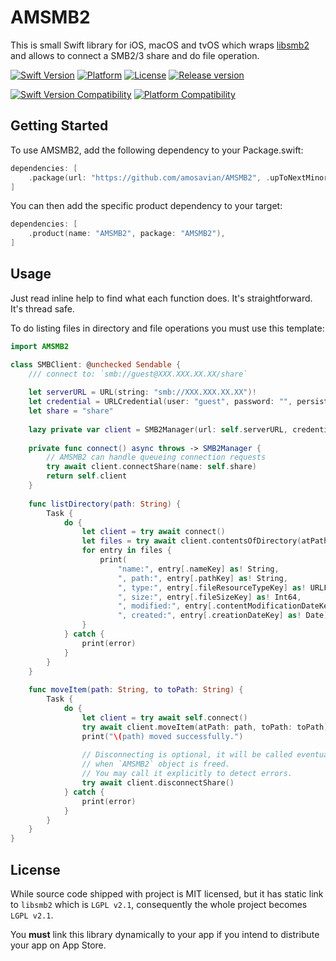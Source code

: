 # AMSMB2


This is small Swift library for iOS, macOS and tvOS which wraps [libsmb2](https://github.com/sahlberg/libsmb2) and allows to connect a SMB2/3 share and do file operation.

[![Swift Version][swift-image]][swift-url]
[![Platform][platform-image]](#)
[![License][license-image]][license-url]
[![Release version][release-image]][release-url]

[![Swift Version Compatibility][swift-version-image]][swift-version-url]
[![Platform Compatibility ][platform-image]][platform-url]

## Getting Started

To use AMSMB2, add the following dependency to your Package.swift:

```swift
dependencies: [
    .package(url: "https://github.com/amosavian/AMSMB2", .upToNextMinor(from: "3.0.0"))
]
```

You can then add the specific product dependency to your target:

```swift
dependencies: [
    .product(name: "AMSMB2", package: "AMSMB2"),
]
```

## Usage

Just read inline help to find what each function does. It's straightforward. It's thread safe.

To do listing files in directory and file operations you must use this template:

```swift
import AMSMB2

class SMBClient: @unchecked Sendable {
    /// connect to: `smb://guest@XXX.XXX.XX.XX/share`
    
    let serverURL = URL(string: "smb://XXX.XXX.XX.XX")!
    let credential = URLCredential(user: "guest", password: "", persistence: URLCredential.Persistence.forSession)
    let share = "share"
    
    lazy private var client = SMB2Manager(url: self.serverURL, credential: self.credential)!
    
    private func connect() async throws -> SMB2Manager {
        // AMSMB2 can handle queueing connection requests
        try await client.connectShare(name: self.share)
        return self.client
    }
    
    func listDirectory(path: String) {
        Task {
            do {
                let client = try await connect()
                let files = try await client.contentsOfDirectory(atPath: path)
                for entry in files {
                    print(
                        "name:", entry[.nameKey] as! String,
                        ", path:", entry[.pathKey] as! String,
                        ", type:", entry[.fileResourceTypeKey] as! URLFileResourceType,
                        ", size:", entry[.fileSizeKey] as! Int64,
                        ", modified:", entry[.contentModificationDateKey] as! Date,
                        ", created:", entry[.creationDateKey] as! Date)
                }
            } catch {
                print(error)
            }
        }
    }
    
    func moveItem(path: String, to toPath: String) {
        Task {
            do {
                let client = try await self.connect()
                try await client.moveItem(atPath: path, toPath: toPath)
                print("\(path) moved successfully.")
                
                // Disconnecting is optional, it will be called eventually
                // when `AMSMB2` object is freed.
                // You may call it explicitly to detect errors.
                try await client.disconnectShare()
            } catch {
                print(error)
            }
        }
    }
}

```

## License

While source code shipped with project is MIT licensed, but it has static link to `libsmb2` which is `LGPL v2.1`, consequently the whole project becomes `LGPL v2.1`.

You **must** link this library dynamically to your app if you intend to distribute your app on App Store.

[swift-image]: https://img.shields.io/badge/swift-5.0-orange.svg
[swift-url]: https://swift.org/
[platform-image]: https://img.shields.io/cocoapods/p/AMSMB2.svg
[license-image]: https://img.shields.io/github/license/amosavian/AMSMB2.svg
[license-url]: LICENSE

[swift-version-image]: https://img.shields.io/endpoint?url=https%3A%2F%2Fswiftpackageindex.com%2Fapi%2Fpackages%2Famosavian%2FAMSMB2%2Fbadge%3Ftype%3Dswift-versions
[swift-version-url]: https://swiftpackageindex.com/amosavian/AMSMB2
[platform-image]: https://img.shields.io/endpoint?url=https%3A%2F%2Fswiftpackageindex.com%2Fapi%2Fpackages%2Famosavian%2FAMSMB2%2Fbadge%3Ftype%3Dplatforms
[platform-url]: https://swiftpackageindex.com/amosavian/AMSMB2
[release-image]: https://img.shields.io/github/release/amosavian/AMSMB2.svg
[release-url]: https://github.com/amosavian/AMSMB2/releases
